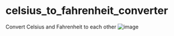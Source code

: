 # celsius_to_fahrenheit_converter
Convert Celsius and Fahrenheit to each other
![image](https://user-images.githubusercontent.com/74705231/219791194-12052c20-4ab2-4ca4-9710-1eaccc68acc8.png)
